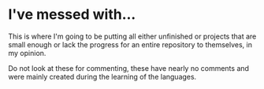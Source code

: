 # I've messed with... 
This is where I'm going to be putting all either unfinished or projects that are small enough or lack the progress for an entire repository to themselves, in my opinion.

Do not look at these for commenting, these have nearly no comments and were mainly created during the learning of the languages.
